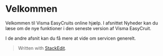 # Velkommen

Velkommen til Visma EasyCruits online hjælp. I afsnittet  Nyheder  kan du læse om de nye funktioner i den seneste version af Visma EasyCruit.

I de andre afsnit kan du få mere at vide om servicen generelt.


> Written with [StackEdit](https://stackedit.io/).
<!--stackedit_data:
eyJoaXN0b3J5IjpbMTA3NjczMzY3M119
-->